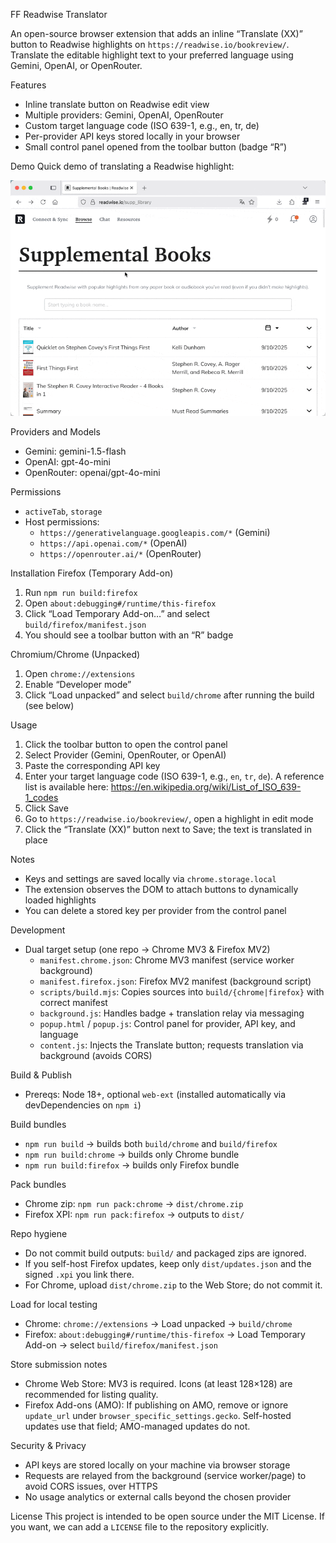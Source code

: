 FF Readwise Translator

An open-source browser extension that adds an inline “Translate (XX)” button to Readwise highlights on `https://readwise.io/bookreview/`. Translate the editable highlight text to your preferred language using Gemini, OpenAI, or OpenRouter.

Features
- Inline translate button on Readwise edit view
- Multiple providers: Gemini, OpenAI, OpenRouter
- Custom target language code (ISO 639-1, e.g., en, tr, de)
- Per-provider API keys stored locally in your browser
- Small control panel opened from the toolbar button (badge “R”)

Demo
Quick demo of translating a Readwise highlight:

![FF Readwise Translator Demo](assets/usage-demo.gif)

Providers and Models
- Gemini: gemini-1.5-flash
- OpenAI: gpt-4o-mini
- OpenRouter: openai/gpt-4o-mini

Permissions
- `activeTab`, `storage`
- Host permissions:
  - `https://generativelanguage.googleapis.com/*` (Gemini)
  - `https://api.openai.com/*` (OpenAI)
  - `https://openrouter.ai/*` (OpenRouter)

Installation
Firefox (Temporary Add-on)
1. Run `npm run build:firefox`
2. Open `about:debugging#/runtime/this-firefox`
3. Click “Load Temporary Add-on…” and select `build/firefox/manifest.json`
4. You should see a toolbar button with an “R” badge

Chromium/Chrome (Unpacked)
1. Open `chrome://extensions`
2. Enable “Developer mode”
3. Click “Load unpacked” and select `build/chrome` after running the build (see below)

Usage
1. Click the toolbar button to open the control panel
2. Select Provider (Gemini, OpenRouter, or OpenAI)
3. Paste the corresponding API key
4. Enter your target language code (ISO 639-1, e.g., `en`, `tr`, `de`). A reference list is available here:
   https://en.wikipedia.org/wiki/List_of_ISO_639-1_codes
5. Click Save
6. Go to `https://readwise.io/bookreview/`, open a highlight in edit mode
7. Click the “Translate (XX)” button next to Save; the text is translated in place

Notes
- Keys and settings are saved locally via `chrome.storage.local`
- The extension observes the DOM to attach buttons to dynamically loaded highlights
- You can delete a stored key per provider from the control panel

Development
- Dual target setup (one repo → Chrome MV3 & Firefox MV2)
  - `manifest.chrome.json`: Chrome MV3 manifest (service worker background)
  - `manifest.firefox.json`: Firefox MV2 manifest (background script)
  - `scripts/build.mjs`: Copies sources into `build/{chrome|firefox}` with correct manifest
  - `background.js`: Handles badge + translation relay via messaging
  - `popup.html` / `popup.js`: Control panel for provider, API key, and language
  - `content.js`: Injects the Translate button; requests translation via background (avoids CORS)

Build & Publish
- Prereqs: Node 18+, optional `web-ext` (installed automatically via devDependencies on `npm i`)

Build bundles
- `npm run build`       → builds both `build/chrome` and `build/firefox`
- `npm run build:chrome` → builds only Chrome bundle
- `npm run build:firefox` → builds only Firefox bundle

Pack bundles
- Chrome zip: `npm run pack:chrome` → `dist/chrome.zip`
- Firefox XPI: `npm run pack:firefox` → outputs to `dist/`

Repo hygiene
- Do not commit build outputs: `build/` and packaged zips are ignored.
- If you self-host Firefox updates, keep only `dist/updates.json` and the signed `.xpi` you link there.
- For Chrome, upload `dist/chrome.zip` to the Web Store; do not commit it.

Load for local testing
- Chrome: `chrome://extensions` → Load unpacked → `build/chrome`
- Firefox: `about:debugging#/runtime/this-firefox` → Load Temporary Add-on → select `build/firefox/manifest.json`

Store submission notes
- Chrome Web Store: MV3 is required. Icons (at least 128×128) are recommended for listing quality.
- Firefox Add-ons (AMO): If publishing on AMO, remove or ignore `update_url` under `browser_specific_settings.gecko`.
  Self-hosted updates use that field; AMO-managed updates do not.

Security & Privacy
- API keys are stored locally on your machine via browser storage
- Requests are relayed from the background (service worker/page) to avoid CORS issues, over HTTPS
- No usage analytics or external calls beyond the chosen provider

License
This project is intended to be open source under the MIT License.
If you want, we can add a `LICENSE` file to the repository explicitly.
